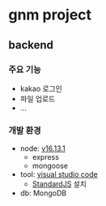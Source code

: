 # gnm project
## backend

### 주요 기능
- kakao 로그인
- 파일 업로드
- ...

### 개발 환경
- node: [v16.13.1 ](https://nodejs.org/dist/v16.13.1/)
  - express
  - mongoose
- tool: [visual studio code](https://code.visualstudio.com/download)
  - [StandardJS](https://marketplace.visualstudio.com/items?itemName=standard.vscode-standard) 설치
- db: MongoDB
